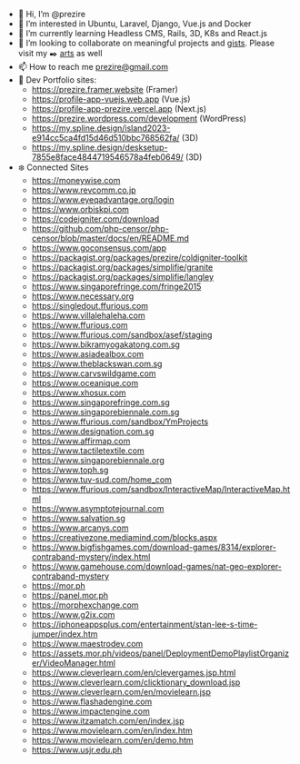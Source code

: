 - 👋 Hi, I’m @prezire
- 👀 I’m interested in Ubuntu, Laravel, Django, Vue.js and Docker
- 🌱 I’m currently learning Headless CMS, Rails, 3D, K8s and React.js
- 💞️ I’m looking to collaborate on meaningful projects and [gists](https://gist.github.com/prezire). Please visit my :black_nib: [arts](https://prezire.wordpress.com/arts/) as well
- 📫 How to reach me prezire@gmail.com
- :briefcase: Dev Portfolio sites:
  * https://prezire.framer.website (Framer)
  * https://profile-app-vuejs.web.app (Vue.js)
  * https://profile-app-prezire.vercel.app (Next.js)
  * https://prezire.wordpress.com/development (WordPress)
  * https://my.spline.design/island2023-e914cc5ca4fd15d46d510bbc768562fa/ (3D)
  * https://my.spline.design/desksetup-7855e8face4844719546578a4feb0649/ (3D)
- :snowflake: Connected Sites
  * https://moneywise.com
  * https://www.revcomm.co.jp
  * https://www.eyeqadvantage.org/login
  * https://www.orbiskpi.com
  * https://codeigniter.com/download
  * https://github.com/php-censor/php-censor/blob/master/docs/en/README.md
  * https://www.goconsensus.com/app
  * https://packagist.org/packages/prezire/coldigniter-toolkit
  * https://packagist.org/packages/simplifie/granite
  * https://packagist.org/packages/simplifie/langley
  * https://www.singaporefringe.com/fringe2015
  * https://www.necessary.org
  * https://singledout.ffurious.com
  * https://www.villalehaleha.com
  * https://www.ffurious.com
  * https://www.ffurious.com/sandbox/asef/staging
  * https://www.bikramyogakatong.com.sg
  * https://www.asiadealbox.com
  * https://www.theblackswan.com.sg
  * https://www.carvswildgame.com
  * https://www.oceanique.com
  * https://www.xhosux.com
  * https://www.singaporefringe.com.sg
  * https://www.singaporebiennale.com.sg
  * https://www.ffurious.com/sandbox/YmProjects
  * https://www.designation.com.sg
  * https://www.affirmap.com
  * https://www.tactiletextile.com
  * https://www.singaporebiennale.org
  * https://www.toph.sg
  * https://www.tuv-sud.com/home_com
  * https://www.ffurious.com/sandbox/InteractiveMap/InteractiveMap.html
  * https://www.asymptotejournal.com
  * https://www.salvation.sg
  * https://www.arcanys.com
  * https://creativezone.mediamind.com/blocks.aspx
  * https://www.bigfishgames.com/download-games/8314/explorer-contraband-mystery/index.html
  * https://www.gamehouse.com/download-games/nat-geo-explorer-contraband-mystery
  * https://mor.ph
  * https://panel.mor.ph
  * https://morphexchange.com
  * https://www.g2ix.com
  * https://iphoneappsplus.com/entertainment/stan-lee-s-time-jumper/index.htm
  * https://www.maestrodev.com
  * https://assets.mor.ph/videos/panel/DeploymentDemoPlaylistOrganizer/VideoManager.html
  * https://www.cleverlearn.com/en/clevergames.jsp.html
  * https://www.cleverlearn.com/clicktionary_download.jsp
  * https://www.cleverlearn.com/en/movielearn.jsp
  * https://www.flashadengine.com
  * https://www.impactengine.com
  * https://www.itzamatch.com/en/index.jsp
  * https://www.movielearn.com/en/index.htm
  * https://www.movielearn.com/en/demo.htm
  * https://www.usjr.edu.ph

<!---
prezire/prezire is a ✨ special ✨ repository because its `README.md` (this file) appears on your GitHub profile.
You can click the Preview link to take a look at your changes.
--->
